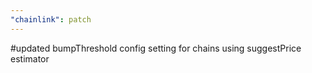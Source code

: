```yaml
---
"chainlink": patch
---
```


#updated bumpThreshold config setting for chains using suggestPrice estimator
